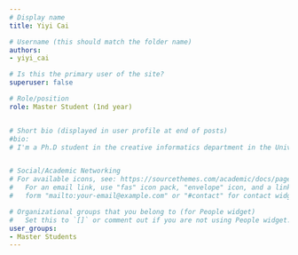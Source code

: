 ```yaml
---
# Display name
title: Yiyi Cai

# Username (this should match the folder name)
authors: 
- yiyi_cai

# Is this the primary user of the site?
superuser: false

# Role/position
role: Master Student (1nd year)


# Short bio (displayed in user profile at end of posts)
#bio: 
# I'm a Ph.D student in the creative informatics department in the University of Tokyo


# Social/Academic Networking
# For available icons, see: https://sourcethemes.com/academic/docs/page-builder/#icons
#   For an email link, use "fas" icon pack, "envelope" icon, and a link in the
#   form "mailto:your-email@example.com" or "#contact" for contact widget.

# Organizational groups that you belong to (for People widget)
#   Set this to `[]` or comment out if you are not using People widget.
user_groups:
- Master Students
---
```


